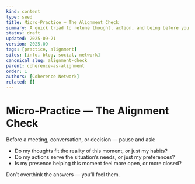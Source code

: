 ```yaml
---
kind: content
type: seed
title: Micro-Practice — The Alignment Check
summary: A quick triad to retune thought, action, and being before you proceed.
status: draft
updated: 2025-09-21
version: 2025.09
tags: [practice, alignment]
sites: [info, blog, social, network]
canonical_slug: alignment-check
parent: coherence-as-alignment
order: 1
authors: [Coherence Network]
related: []
---
```


# Micro-Practice — The Alignment Check

Before a meeting, conversation, or decision — pause and ask:

- Do my thoughts fit the reality of this moment, or just my habits?
- Do my actions serve the situation’s needs, or just my preferences?
- Is my presence helping this moment feel more open, or more closed?

Don’t overthink the answers — you’ll feel them.

